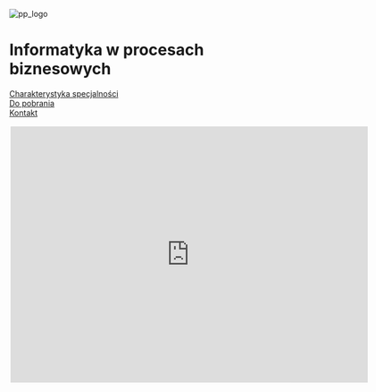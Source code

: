 ![pp_logo](https://put.poznan.pl/modules/put_diplomas_status/images/put_logo.svg)
# Informatyka w procesach biznesowych

[Charakterystyka specjalności](./spec.md)  
[Do pobrania](./downloads.md)  
[Kontakt](./contact.md)  
  
<div style="background: #000000; border: 2px solid #ffffff;"><iframe src="https://docs.google.com/forms/d/e/1FAIpQLSf1b9iZb6mZmHHz8gbxJvNz9pqe0tGTCfYEwPWYPN3P022mvQ/viewform?embedded=true" width="640" height="458" frameborder="0" marginheight="0" marginwidth="0">Loading…</iframe></div>
